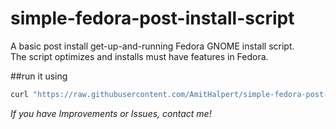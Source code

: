 # simple-fedora-post-install-script
<p>A basic post install get-up-and-running Fedora GNOME install script.<br>
The script optimizes and installs must have features in Fedora.</p>

##run it using

``` bash
curl "https://raw.githubusercontent.com/AmitHalpert/simple-fedora-post-install-script/master/fedora-post-install.sh" | sh
```

*If you have Improvements or Issues, contact me!*


